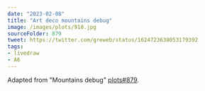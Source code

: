 ```yaml
---
date: "2023-02-08"
title: "Art deco mountains debug"
image: /images/plots/910.jpg
sourceFolder: 879
tweet: https://twitter.com/greweb/status/1624723638053179392
tags:
- livedraw
- A6
---
```


Adapted from "Mountains debug" [plots#879](/plots/879).